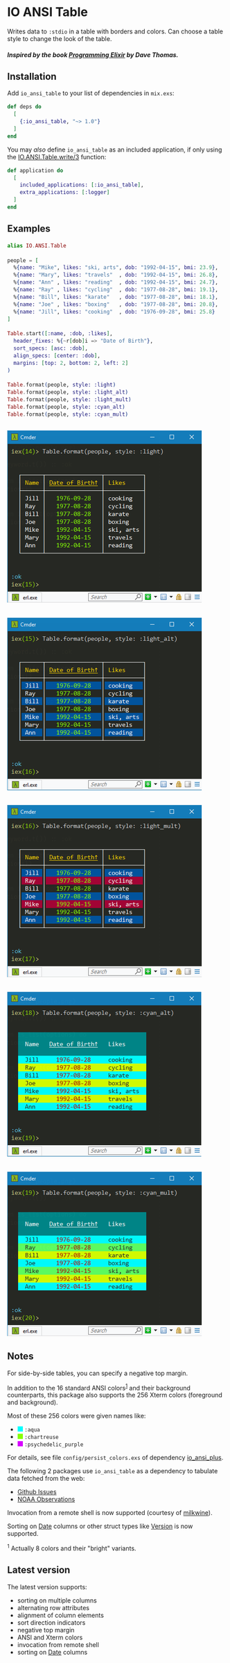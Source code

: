 # IO ANSI Table

Writes data to `:stdio` in a table with borders and colors.
Can choose a table style to change the look of the table.

##### Inspired by the book [Programming Elixir](https://pragprog.com/titles/elixir16/programming-elixir-1-6) by Dave Thomas.

## Installation

Add `io_ansi_table` to your list of dependencies in `mix.exs`:

```elixir
def deps do
  [
    {:io_ansi_table, "~> 1.0"}
  ]
end
```

You may _also_ define `io_ansi_table` as an included application, if only using
the [IO.ANSI.Table.write/3][write/3] function:

```elixir
def application do
  [
    included_applications: [:io_ansi_table],
    extra_applications: [:logger]
  ]
end
```

## Examples

```elixir
alias IO.ANSI.Table

people = [
  %{name: "Mike", likes: "ski, arts", dob: "1992-04-15", bmi: 23.9},
  %{name: "Mary", likes: "travels"  , dob: "1992-04-15", bmi: 26.8},
  %{name: "Ann" , likes: "reading"  , dob: "1992-04-15", bmi: 24.7},
  %{name: "Ray" , likes: "cycling"  , dob: "1977-08-28", bmi: 19.1},
  %{name: "Bill", likes: "karate"   , dob: "1977-08-28", bmi: 18.1},
  %{name: "Joe" , likes: "boxing"   , dob: "1977-08-28", bmi: 20.8},
  %{name: "Jill", likes: "cooking"  , dob: "1976-09-28", bmi: 25.8}
]

Table.start([:name, :dob, :likes],
  header_fixes: %{~r[dob]i => "Date of Birth"},
  sort_specs: [asc: :dob],
  align_specs: [center: :dob],
  margins: [top: 2, bottom: 2, left: 2]
)

Table.format(people, style: :light)
Table.format(people, style: :light_alt)
Table.format(people, style: :light_mult)
Table.format(people, style: :cyan_alt)
Table.format(people, style: :cyan_mult)
```

## ![light](images/light.png)

## ![light_alt](images/light_alt.png)

## ![light_mult](images/light_mult.png)

## ![cyan_alt](images/cyan_alt.png)

## ![cyan_mult](images/cyan_mult.png)

## Notes

For side-by-side tables, you can specify a negative top margin.

In addition to the 16 standard ANSI colors<sup>[1](#footnote1)</sup> and their
background counterparts, this package also supports the 256 Xterm colors (foreground and background).

Most of these 256 colors were given names like:

- <img src="images/00ffff.png"> `:aqua`
- <img src="images/87ff00.png"> `:chartreuse`
- <img src="images/d700ff.png"> `:psychedelic_purple`

For details, see file `config/persist_colors.exs` of dependency
[io_ansi_plus][io_ansi_plus].

The following 2 packages use `io_ansi_table` as a dependency to tabulate
data fetched from the web:

- [Github Issues][github_issues]
- [NOAA Observations][noaa_observations]

Invocation from a remote shell is now supported (courtesy of [milkwine][mw]).

Sorting on [Date][Date] columns or other struct types like [Version][Version]
is now supported.

<sup><a name="footnote1">1</a></sup> Actually 8 colors and their "bright" variants.

## Latest version

The latest version supports:

- sorting on multiple columns
- alternating row attributes
- alignment of column elements
- sort direction indicators
- negative top margin
- ANSI and Xterm colors
- invocation from remote shell
- sorting on [Date][Date] columns

[io_ansi_plus]: https://github.com/RaymondLoranger/io_ansi_plus
[Date]: https://hexdocs.pm/elixir/Date.html
[Version]: https://hexdocs.pm/elixir/Version.html
[mw]: https://github.com/milkwine
[github_issues]: https://hex.pm/packages/github_issues
[noaa_observations]: https://hex.pm/packages/noaa_observations
[write/3]: https://hexdocs.pm/io_ansi_table/IO.ANSI.Table.html#write/3
